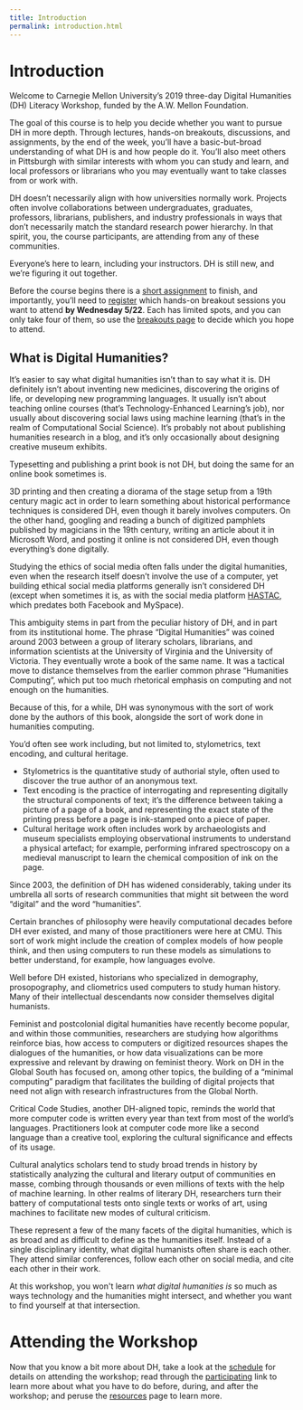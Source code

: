 ```yaml
---
title: Introduction
permalink: introduction.html
---
```

# Introduction

Welcome to Carnegie Mellon University’s 2019 three-day Digital Humanities (DH) Literacy Workshop, funded by the A.W. Mellon Foundation. 

The goal of this course is to help you decide whether you want to pursue DH in more depth. Through lectures, hands-on breakouts, discussions, and assignments, by the end of the week, you’ll have a basic-but-broad understanding of what DH is and how people do it. You’ll also meet others in Pittsburgh with similar interests with whom you can study and learn, and local professors or librarians who you may eventually want to take classes from or work with. 

DH doesn’t necessarily align with how universities normally work. Projects often involve collaborations between undergraduates, graduates, professors, librarians, publishers, and industry professionals in ways that don’t necessarily match the standard research power hierarchy. In that spirit, you, the course participants, are attending from any of these communities. 

Everyone’s here to learn, including your instructors. DH is still new, and we’re figuring it out together.

Before the course begins there is a [short assignment](https://docs.google.com/forms/d/e/1FAIpQLSebcs7JAHIZRFEPsmAzTSUl38vSJrosM36PToJYMrWQMSMK6A/viewform?usp=sf_link) to finish, and importantly, you’ll need to [register](https://docs.google.com/forms/d/e/1FAIpQLSdGcjJ8qR3Avx74WEIy9iukfapl8dkXBO6NG5igRaH5zOQytg/viewform) which hands-on breakout sessions you want to attend **by Wednesday 5/22**. Each has limited spots, and you can only take four of them, so use the [breakouts page](breakouts) to decide which you hope to attend. 

## What is Digital Humanities?
It’s easier to say what digital humanities isn’t than to say what it is. DH definitely isn’t about inventing new medicines, discovering the origins of life, or developing new programming languages. It usually isn’t about teaching online courses (that’s Technology-Enhanced Learning’s job), nor usually about discovering social laws using machine learning (that’s in the realm of Computational Social Science). It’s probably not about publishing humanities research in a blog, and it’s only occasionally about designing creative museum exhibits. 

Typesetting and publishing a print book is not DH, but doing the same for an online book sometimes is. 

3D printing and then creating a diorama of the stage setup from a 19th century magic act in order to learn something about historical performance techniques is considered DH, even though it barely involves computers. On the other hand, googling and reading a bunch of digitized pamphlets published by magicians in the 19th century, writing an article about it in Microsoft Word, and posting it online is not considered DH, even though everything’s done digitally. 

Studying the ethics of social media often falls under the digital humanities, even when the research itself doesn’t involve the use of a computer, yet building ethical social media platforms generally isn’t considered DH (except when sometimes it is, as with the social media platform [HASTAC](https://www.hastac.org/), which predates both Facebook and MySpace).

This ambiguity stems in part from the peculiar history of DH, and in part from its institutional home. The phrase “Digital Humanities” was coined around 2003 between a group of literary scholars, librarians, and information scientists at the University of Virginia and the University of Victoria. They eventually wrote a book of the same name. It was a tactical move to distance themselves from the earlier common phrase “Humanities Computing”, which put too much rhetorical emphasis on computing and not enough on the humanities.

Because of this, for a while, DH was synonymous with the sort of work done by the authors of this book, alongside the sort of work done in humanities computing.

You’d often see work including, but not limited to, stylometrics, text encoding, and cultural heritage. 
- Stylometrics is the quantitative study of authorial style, often used to discover the true author of an anonymous text.
- Text encoding is the practice of interrogating and representing digitally the structural components of text; it’s the difference between taking a picture of a page of a book, and representing the exact state of the printing press before a page is ink-stamped onto a piece of paper.
- Cultural heritage work often includes work by archaeologists and museum specialists employing observational instruments to understand a physical artefact; for example, performing infrared spectroscopy on a medieval manuscript to learn the chemical composition of ink on the page.

Since 2003, the definition of DH has widened considerably, taking under its umbrella all sorts of research communities that might sit between the word “digital” and the word “humanities”. 

Certain branches of philosophy were heavily computational decades before DH ever existed, and many of those practitioners were here at CMU. This sort of work might include the creation of complex models of how people think, and then using computers to run these models as simulations to better understand, for example, how languages evolve.

Well before DH existed, historians who specialized in demography, prosopography, and cliometrics used computers to study human history. Many of their intellectual descendants now consider themselves digital humanists.

Feminist and postcolonial digital humanities have recently become popular, and within those communities, researchers are studying how algorithms reinforce bias, how access to computers or digitized resources shapes the dialogues of the humanities, or how data visualizations can be more expressive and relevant by drawing on feminist theory. Work on DH in the Global South has focused on, among other topics, the building of a “minimal computing” paradigm that facilitates the building of digital projects that need not align with research infrastructures from the Global North.

Critical Code Studies, another DH-aligned topic, reminds the world that more computer code is written every year than text from most of the world’s languages. Practitioners look at computer code more like a second language than a creative tool, exploring the cultural significance and effects of its usage. 

Cultural analytics scholars tend to study broad trends in history by statistically analyzing the cultural and literary output of communities en masse, combing through thousands or even millions of texts with the help of machine learning. In other realms of literary DH, researchers turn their battery of computational tests onto single texts or works of art, using machines to facilitate new modes of cultural criticism.

These represent a few of the many facets of the digital humanities, which is as broad and as difficult to define as the humanities itself. Instead of a single disciplinary identity, what digital humanists often share is each other. They attend similar conferences, follow each other on social media, and cite each other in their work. 

At this workshop, you won't learn _what digital humanities is_ so much as ways technology and the humanities might intersect, and whether you want to find yourself at that intersection.

# Attending the Workshop
Now that you know a bit more about DH, take a look at the [schedule](schedule) for details on attending the workshop; read through the [participating](participating) link to learn more about what you have to do before, during, and after the workshop; and peruse the [resources](resources) page to learn more. 
